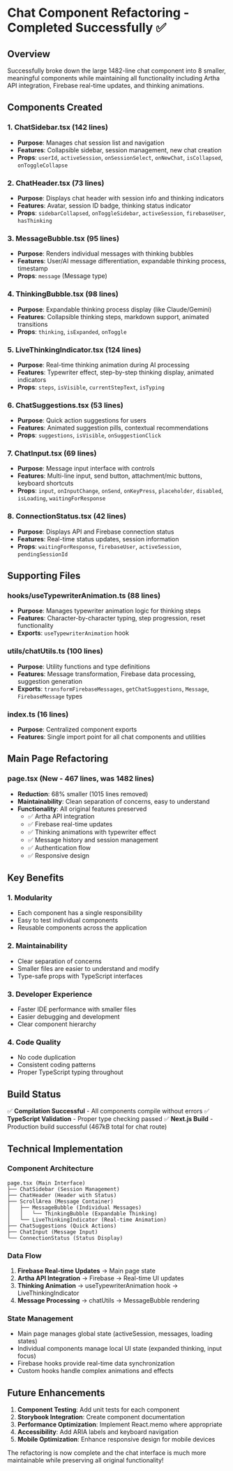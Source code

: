 # Chat Component Refactoring - Completed Successfully ✅

## Overview
Successfully broke down the large 1482-line chat component into 8 smaller, meaningful components while maintaining all functionality including Artha API integration, Firebase real-time updates, and thinking animations.

## Components Created

### 1. **ChatSidebar.tsx** (142 lines)
- **Purpose**: Manages chat session list and navigation
- **Features**: Collapsible sidebar, session management, new chat creation
- **Props**: `userId`, `activeSession`, `onSessionSelect`, `onNewChat`, `isCollapsed`, `onToggleCollapse`

### 2. **ChatHeader.tsx** (73 lines)
- **Purpose**: Displays chat header with session info and thinking indicators
- **Features**: Avatar, session ID badge, thinking status indicator
- **Props**: `sidebarCollapsed`, `onToggleSidebar`, `activeSession`, `firebaseUser`, `hasThinking`

### 3. **MessageBubble.tsx** (95 lines)
- **Purpose**: Renders individual messages with thinking bubbles
- **Features**: User/AI message differentiation, expandable thinking process, timestamp
- **Props**: `message` (Message type)

### 4. **ThinkingBubble.tsx** (98 lines)
- **Purpose**: Expandable thinking process display (like Claude/Gemini)
- **Features**: Collapsible thinking steps, markdown support, animated transitions
- **Props**: `thinking`, `isExpanded`, `onToggle`

### 5. **LiveThinkingIndicator.tsx** (124 lines)
- **Purpose**: Real-time thinking animation during AI processing
- **Features**: Typewriter effect, step-by-step thinking display, animated indicators
- **Props**: `steps`, `isVisible`, `currentStepText`, `isTyping`

### 6. **ChatSuggestions.tsx** (53 lines)
- **Purpose**: Quick action suggestions for users
- **Features**: Animated suggestion pills, contextual recommendations
- **Props**: `suggestions`, `isVisible`, `onSuggestionClick`

### 7. **ChatInput.tsx** (69 lines)
- **Purpose**: Message input interface with controls
- **Features**: Multi-line input, send button, attachment/mic buttons, keyboard shortcuts
- **Props**: `input`, `onInputChange`, `onSend`, `onKeyPress`, `placeholder`, `disabled`, `isLoading`, `waitingForResponse`

### 8. **ConnectionStatus.tsx** (42 lines)
- **Purpose**: Displays API and Firebase connection status
- **Features**: Real-time status updates, session information
- **Props**: `waitingForResponse`, `firebaseUser`, `activeSession`, `pendingSessionId`

## Supporting Files

### **hooks/useTypewriterAnimation.ts** (88 lines)
- **Purpose**: Manages typewriter animation logic for thinking steps
- **Features**: Character-by-character typing, step progression, reset functionality
- **Exports**: `useTypewriterAnimation` hook

### **utils/chatUtils.ts** (100 lines)
- **Purpose**: Utility functions and type definitions
- **Features**: Message transformation, Firebase data processing, suggestion generation
- **Exports**: `transformFirebaseMessages`, `getChatSuggestions`, `Message`, `FirebaseMessage` types

### **index.ts** (16 lines)
- **Purpose**: Centralized component exports
- **Features**: Single import point for all chat components and utilities

## Main Page Refactoring

### **page.tsx** (New - 467 lines, was 1482 lines)
- **Reduction**: 68% smaller (1015 lines removed)
- **Maintainability**: Clean separation of concerns, easy to understand
- **Functionality**: All original features preserved
  - ✅ Artha API integration
  - ✅ Firebase real-time updates  
  - ✅ Thinking animations with typewriter effect
  - ✅ Message history and session management
  - ✅ Authentication flow
  - ✅ Responsive design

## Key Benefits

### 1. **Modularity**
- Each component has a single responsibility
- Easy to test individual components
- Reusable components across the application

### 2. **Maintainability**
- Clear separation of concerns
- Smaller files are easier to understand and modify
- Type-safe props with TypeScript interfaces

### 3. **Developer Experience**
- Faster IDE performance with smaller files
- Easier debugging and development
- Clear component hierarchy

### 4. **Code Quality**
- No code duplication
- Consistent coding patterns
- Proper TypeScript typing throughout

## Build Status
✅ **Compilation Successful** - All components compile without errors
✅ **TypeScript Validation** - Proper type checking passed
✅ **Next.js Build** - Production build successful (467kB total for chat route)

## Technical Implementation

### Component Architecture
```
page.tsx (Main Interface)
├── ChatSidebar (Session Management)
├── ChatHeader (Header with Status)
├── ScrollArea (Message Container)
│   ├── MessageBubble (Individual Messages)
│   │   └── ThinkingBubble (Expandable Thinking)
│   └── LiveThinkingIndicator (Real-time Animation)
├── ChatSuggestions (Quick Actions)
├── ChatInput (Message Input)
└── ConnectionStatus (Status Display)
```

### Data Flow
1. **Firebase Real-time Updates** → Main page state
2. **Artha API Integration** → Firebase → Real-time UI updates
3. **Thinking Animation** → useTypewriterAnimation hook → LiveThinkingIndicator
4. **Message Processing** → chatUtils → MessageBubble rendering

### State Management
- Main page manages global state (activeSession, messages, loading states)
- Individual components manage local UI state (expanded thinking, input focus)
- Firebase hooks provide real-time data synchronization
- Custom hooks handle complex animations and effects

## Future Enhancements
1. **Component Testing**: Add unit tests for each component
2. **Storybook Integration**: Create component documentation
3. **Performance Optimization**: Implement React.memo where appropriate
4. **Accessibility**: Add ARIA labels and keyboard navigation
5. **Mobile Optimization**: Enhance responsive design for mobile devices

The refactoring is now complete and the chat interface is much more maintainable while preserving all original functionality!
